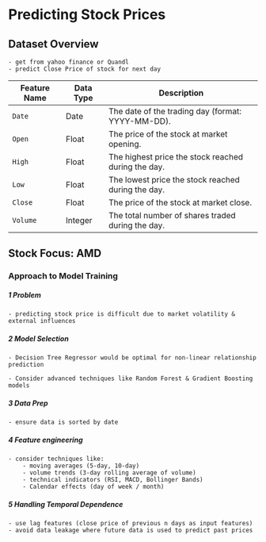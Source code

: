 # Predicting Stock Prices

## Dataset Overview

    - get from yahoo finance or Quandl
    - predict Close Price of stock for next day

| **Feature Name** | **Data Type** | **Description**                                     |
| ---------------- | ------------- | --------------------------------------------------- |
| `Date`           | Date          | The date of the trading day (format: YYYY-MM-DD).   |
| `Open`           | Float         | The price of the stock at market opening.           |
| `High`           | Float         | The highest price the stock reached during the day. |
| `Low`            | Float         | The lowest price the stock reached during the day.  |
| `Close`          | Float         | The price of the stock at market close.             |
| `Volume`         | Integer       | The total number of shares traded during the day.   |

## Stock Focus: AMD

### Approach to Model Training

##### 1 Problem

    - predicting stock price is difficult due to market volatility & external influences

##### 2 Model Selection

    - Decision Tree Regressor would be optimal for non-linear relationship prediction

    - Consider advanced techniques like Random Forest & Gradient Boosting models

##### 3 Data Prep

    - ensure data is sorted by date

##### 4 Feature engineering

    - consider techniques like:
        - moving averages (5-day, 10-day)
        - volume trends (3-day rolling average of volume)
        - technical indicators (RSI, MACD, Bollinger Bands)
        - Calendar effects (day of week / month)

##### 5 Handling Temporal Dependence

    - use lag features (close price of previous n days as input features)
    - avoid data leakage where future data is used to predict past prices
